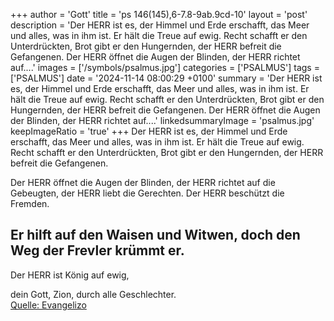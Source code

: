 +++
author = 'Gott'
title = 'ps 146(145),6-7.8-9ab.9cd-10'
layout = 'post'
description = 'Der HERR ist es, der Himmel und Erde erschafft,  das Meer und alles, was in ihm ist.  Er hält die Treue auf ewig. Recht schafft er den Unterdrückten,  Brot gibt er den Hungernden,  der HERR befreit die Gefangenen.  Der HERR öffnet die Augen der Blinden,  der HERR richtet auf....'
images = ['/symbols/psalmus.jpg']
categories = ['PSALMUS']
tags = ['PSALMUS']
date = '2024-11-14 08:00:29 +0100'
summary = 'Der HERR ist es, der Himmel und Erde erschafft,  das Meer und alles, was in ihm ist.  Er hält die Treue auf ewig. Recht schafft er den Unterdrückten,  Brot gibt er den Hungernden,  der HERR befreit die Gefangenen.  Der HERR öffnet die Augen der Blinden,  der HERR richtet auf....'
linkedsummaryImage = 'psalmus.jpg'
keepImageRatio = 'true'
+++
Der HERR ist es, der Himmel und Erde erschafft, 
das Meer und alles, was in ihm ist. 
Er hält die Treue auf ewig.
Recht schafft er den Unterdrückten, 
Brot gibt er den Hungernden, 
der HERR befreit die Gefangenen.

Der HERR öffnet die Augen der Blinden, 
der HERR richtet auf die Gebeugten, 
der HERR liebt die Gerechten.<!--more-->
Der HERR beschützt die Fremden.

Er hilft auf den Waisen und Witwen,
doch den Weg der Frevler krümmt er.
-
Der HERR ist König auf ewig, 

dein Gott, Zion, durch alle Geschlechter.<br> [Quelle: Evangelizo](https://evangeliumtagfuertag.org/DE/gospel)